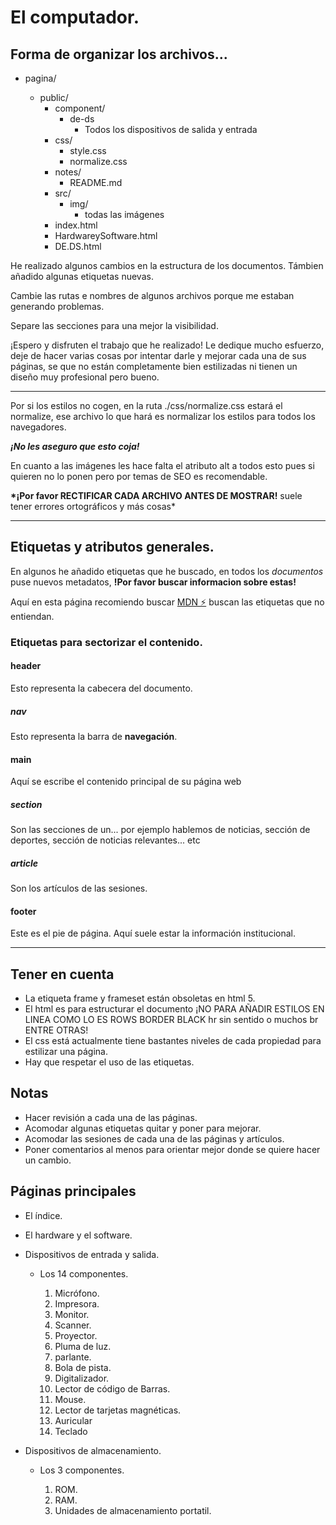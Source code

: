# El computador.

## Forma de organizar los archivos...

- pagina/

  - public/
    - component/
      - de-ds
        - Todos los dispositivos de salida y entrada
    - css/
      - style.css
      - normalize.css
    - notes/
      - README.md
    - src/
      - img/
        - todas las imágenes
    - index.html
    - HardwareySoftware.html
    - DE.DS.html

He realizado algunos cambios en la estructura de los documentos.
Támbien añadido algunas etiquetas nuevas.

Cambie las rutas e nombres de algunos archivos porque me estaban generando problemas.

Separe las secciones para una mejor la visibilidad.

¡Espero y disfruten el trabajo que he realizado! Le dedique mucho esfuerzo, deje de hacer varias cosas por intentar darle y mejorar cada una de sus páginas, se que no están completamente bien estilizadas ni tienen un diseño muy profesional pero bueno.

---

Por si los estilos no cogen, en la ruta ./css/normalize.css estará el normalize,
ese archivo lo que hará es normalizar los estilos para todos los navegadores.

**_¡No les aseguro que esto coja!_**

En cuanto a las imágenes les hace falta el atributo alt a todos esto pues si quieren no lo ponen pero por temas de SEO es recomendable.

**\*¡Por favor RECTIFICAR CADA ARCHIVO ANTES DE MOSTRAR!** suele tener errores ortográficos y más cosas\*

---

## Etiquetas y atributos generales.

En algunos he añadido etiquetas que he buscado, en todos los _documentos_ puse nuevos metadatos, **!Por favor buscar informacion sobre estas!**

Aquí en esta página recomiendo buscar [MDN ⚡️](https://developer.mozilla.org/es/docs/Web/HTML/Element) buscan las etiquetas que no entiendan.

### Etiquetas para sectorizar el contenido.

#### header

Esto representa la cabecera del documento.

##### nav

Esto representa la barra de **navegación**.

#### main

Aquí se escribe el contenido principal de su página web

##### section

Son las secciones de un... por ejemplo hablemos de noticias, sección de deportes, sección de noticias relevantes... etc

##### article

Son los artículos de las sesiones.

#### footer

Este es el pie de página. Aquí suele estar la información institucional.

---

## Tener en cuenta

- La etiqueta frame y frameset están obsoletas en html 5.
- El html es para estructurar el documento ¡NO PARA AÑADIR ESTILOS EN LINEA COMO LO ES ROWS BORDER BLACK hr sin sentido o muchos br ENTRE OTRAS!
- El css está actualmente tiene bastantes niveles de cada propiedad para estilizar una página.
- Hay que respetar el uso de las etiquetas.

## Notas

- Hacer revisión a cada una de las páginas.
- Acomodar algunas etiquetas quitar y poner para mejorar.
- Acomodar las sesiones de cada una de las páginas y artículos.
- Poner comentarios al menos para orientar mejor donde se quiere hacer un cambio.

## Páginas principales

- El índice.
- El hardware y el software.
- Dispositivos de entrada y salida.

  - Los 14 componentes.

    1. Micrófono.
    2. Impresora.
    3. Monitor.
    4. Scanner.
    5. Proyector.
    6. Pluma de luz.
    7. parlante.
    8. Bola de pista.
    9. Digitalizador.
    10. Lector de código de Barras.
    11. Mouse.
    12. Lector de tarjetas magnéticas.
    13. Auricular
    14. Teclado

- Dispositivos de almacenamiento.

  - Los 3 componentes.

    1. ROM.
    2. RAM.
    3. Unidades de almacenamiento portatil.
